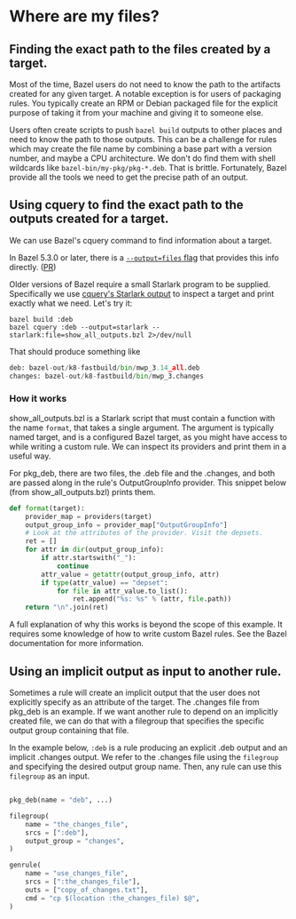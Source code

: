 # Where are my files?

## Finding the exact path to the files created by a target.

Most of the time, Bazel users do not need to know the path to the artifacts
created for any given target. A notable exception is for users of packaging
rules. You typically create an RPM or Debian packaged file for the explicit
purpose of taking it from your machine and giving it to someone else.

Users often create scripts to push `bazel build` outputs to other places and
need to know the path to those outputs. This can be a challenge for rules which
may create the file name by combining a base part with a version number,
and maybe a CPU architecture. We don't do find them with shell wildcards
like `bazel-bin/my-pkg/pkg-*.deb`. That is brittle. Fortunately, Bazel
provide all the tools we need to get the precise path of an output.

## Using cquery to find the exact path to the outputs created for a target.

We can use Bazel's cquery command to find information about a target.

In Bazel 5.3.0 or later, there is a [`--output=files` flag](https://bazel.build/query/cquery#files-output) that provides this info directly. ([PR](https://github.com/bazelbuild/bazel/pull/15552))

Older versions of Bazel require a small Starlark program to be supplied.
Specifically we use
[cquery's Starlark output](https://docs.bazel.build/versions/main/cquery.html#cquery-starlark-dialect)
to inspect a target and print exactly what we need. Let's try it:

```shell
bazel build :deb
bazel cquery :deb --output=starlark --starlark:file=show_all_outputs.bzl 2>/dev/null
```

That should produce something like

```python
deb: bazel-out/k8-fastbuild/bin/mwp_3.14_all.deb
changes: bazel-out/k8-fastbuild/bin/mwp_3.changes
```

### How it works

show_all_outputs.bzl is a Starlark script that must contain a function with the
name `format`, that takes a single argument. The argument is typically named
target, and is a configured Bazel target, as you might have access to while
writing a custom rule. We can inspect its providers and print them in a useful
way.

For pkg_deb, there are two files, the .deb file and the .changes, and both are
passed along in the rule's OutputGroupInfo provider. This snippet below (from
show_all_outputs.bzl) prints them.

```python
def format(target):
    provider_map = providers(target)
    output_group_info = provider_map["OutputGroupInfo"]
    # Look at the attributes of the provider. Visit the depsets.
    ret = []
    for attr in dir(output_group_info):
        if attr.startswith("_"):
            continue
        attr_value = getattr(output_group_info, attr)
        if type(attr_value) == "depset":
            for file in attr_value.to_list():
                ret.append("%s: %s" % (attr, file.path))
    return "\n".join(ret)
```

A full explanation of why this works is beyond the scope of this example. It
requires some knowledge of how to write custom Bazel rules. See the Bazel
documentation for more information.

## Using an implicit output as input to another rule.

Sometimes a rule will create an implicit output that the user does not
explicitly specify as an attribute of the target. The .changes file from
pkg_deb is an example. If we want another rule to depend on an implicitly
created file, we can do that with a filegroup that specifies the specific
output group containing that file.

In the example below, `:deb` is a rule producing an explicit .deb output
and an implicit .changes output. We refer to the .changes file using the
`filegroup` and specifying the desired output group name. Then, any rule
can use this `filegroup` as an input.

```python

pkg_deb(name = "deb", ...)

filegroup(
    name = "the_changes_file",
    srcs = [":deb"],
    output_group = "changes",
)

genrule(
    name = "use_changes_file",
    srcs = [":the_changes_file"],
    outs = ["copy_of_changes.txt"],
    cmd = "cp $(location :the_changes_file) $@",
)
```
